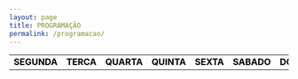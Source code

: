 ```yaml
---
layout: page
title: PROGRAMAÇÃO
permalink: /programacao/
---
```


<table class="days" style="width:100%">
  <tr>
    <td class="segunda" onclick="selectDay('segunda')">SEGUNDA</td>
    <td class="terca" onclick="selectDay('terca')">TERCA</td>
    <td class="quarta" onclick="selectDay('quarta')">QUARTA</td>
    <td class="quinta" onclick="selectDay('quinta')">QUINTA</td>
    <td class="sexta" onclick="selectDay('sexta')">SEXTA</td>
    <td class="sabado" onclick="selectDay('sabado')">SABADO</td>
    <td class="domingo" onclick="selectDay('domingo')">DOMINGO</td>
  </tr>
</table>

<div class="prog">
  <div class="segunda">
  <img src="/imagens/musicnonstop111111.png" alt="MUSIC NONSTOP">
  <img src="/imagens/2hsempausas - cópia.png" alt="2H SEM PAUSAS">
  <img src="/imagens/noite11.png" alt="A NOITE">
  <img src="/imagens/musicnonstop2222.png" alt="MUSIC NONSTOP">

  </div>
  <div class="terca">
  <img src="/imagens/musicnonstop111111.png" alt="MUSIC NONSTOP">
  <img src="/imagens/2hsempausas - cópia.png" alt="2H SEM PAUSAS">
  <img src="/imagens/noite11.png" alt="A NOITE">
  <img src="/imagens/musicnonstop2222.png" alt="MUSIC NONSTOP">

  </div>
  <div class="quarta">
<img src="/imagens/musicnonstop111111.png" alt="MUSIC NONSTOP">
<img src="/imagens/2hsempausas - cópia.png" alt="2H SEM PAUSAS">
<img src="/imagens/rock.png" alt="ROCK MUSIC">
<img src="/imagens/anoite22.png" alt="A NOITE">
<img src="/imagens/musicnonstop2222.png" alt="MUSIC NONSTOP">

  </div>
  <div class="quinta">
  <img src="/imagens/musicnonstop111111.png" alt="MUSIC NONSTOP">
<img src="/imagens/2hsempausas - cópia.png" alt="A 2H SEM PAUSAS">
<img src="/imagens/noite11.png" alt="A NOITE">
<img src="/imagens/musicnonstop2222.png" alt="MUSIC NONSTOP">

  </div>
  <div class="sexta">
  <img src="/imagens/musicnonstop111111.png" alt="MUSIC NONSTOP">
  <img src="/imagens/2hsempausas - cópia.png" alt="2H SEM PAUSAS">
  <img src="/imagens/noite11.png" alt="A NOITE">
   <img src="/imagens/musicnonstop2222.png" alt="MUSIC NONSTOP">

  </div>
  <div class="sabado">
  <img src="/imagens/musicnonstop33.png" alt="MUSIC NONSTOP">

  </div>
  <div class="domingo">
  <img src="/imagens/musicnonstop33.png" alt="MUSIC NONSTOP">
  
  </div>
</div>

<!-- nao mexer -->
<script>
  var allDays = document.querySelectorAll('.days tr td');
  var allProg = document.querySelectorAll('.prog div');
  function selectDay(day){
    var selectedDay = document.querySelector('.days tr td.'+day);
    var selectedProg = document.querySelector('.prog div.'+day);
    for (var i = 0; i < allDays.length; i++) {
      allDays[i].classList.remove('selected');
      allProg[i].classList.remove('selected');
    }
    selectedDay.classList.add('selected');
    selectedProg.classList.add('selected');
  }
  var today = new Date().getDay();
  var dayOfTheWeek = today === 0 ? 6 : today-1;
  allProg[dayOfTheWeek].classList.add('selected');
  allDays[dayOfTheWeek].classList.add('selected');
</script>
<style>
  .days tr td{
    border: 0;
    text-align: center;
    font-weight: bold;
    cursor: pointer;
    color: black;
    background-color: none;
  }
  .days tr td.selected{
    color: white;
    background-color: #0092ca;
  }
  .prog div{
    display: none;
  }
  .prog div.selected{
    display: block;
  }
</style>
<!-- nao mexer -->
